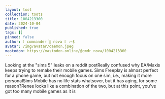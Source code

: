 ```yaml
---
layout: toot
collection: toots
title: 1004213300
date: 2024-10-04
published: true
tags: []
pinned: false
author: ⸸ commander ░ nova ⸸ :~$
avatar: /img/avatar/daemon.jpeg
mastodon: https://mastodon.online/@cmdr_nova/1004213300
---
```


Looking at the "sims 5" leaks on a reddit postReally confused why EA/Maxis keeps trying to remake their mobile games. Sims Freeplay is almost perfect for a phone game, but not enough focus on one sim, i.e., making it more personalSims Mobile has no life stats whatsover, but it has aging, for some reason?Renee looks like a combination of the two, but at this point, you've got too many mobile games as it is
